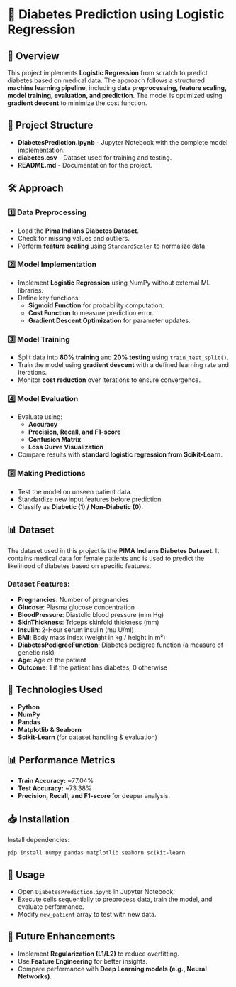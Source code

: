 # 🏥 Diabetes Prediction using Logistic Regression

## 📌 Overview

<p>This project implements <strong>Logistic Regression</strong> from scratch to predict diabetes based on medical data. The approach follows a structured <strong>machine learning pipeline</strong>, including <strong>data preprocessing, feature scaling, model training, evaluation, and prediction</strong>. The model is optimized using <strong>gradient descent</strong> to minimize the cost function.</p>

## 📂 Project Structure

<ul>
  <li><strong>DiabetesPrediction.ipynb</strong> - Jupyter Notebook with the complete model implementation.</li>
  <li><strong>diabetes.csv</strong> - Dataset used for training and testing.</li>
  <li><strong>README.md</strong> - Documentation for the project.</li>
</ul>

## 🛠 Approach

<h3>1️⃣ Data Preprocessing</h3>
<ul>
  <li>Load the <strong>Pima Indians Diabetes Dataset</strong>.</li>
  <li>Check for missing values and outliers.</li>
  <li>Perform <strong>feature scaling</strong> using <code>StandardScaler</code> to normalize data.</li>
</ul>

<h3>2️⃣ Model Implementation</h3>
<ul>
  <li>Implement <strong>Logistic Regression</strong> using NumPy without external ML libraries.</li>
  <li>Define key functions:
    <ul>
      <li><strong>Sigmoid Function</strong> for probability computation.</li>
      <li><strong>Cost Function</strong> to measure prediction error.</li>
      <li><strong>Gradient Descent Optimization</strong> for parameter updates.</li>
    </ul>
  </li>
</ul>

<h3>3️⃣ Model Training</h3>
<ul>
  <li>Split data into <strong>80% training</strong> and <strong>20% testing</strong> using <code>train_test_split()</code>.</li>
  <li>Train the model using <strong>gradient descent</strong> with a defined learning rate and iterations.</li>
  <li>Monitor <strong>cost reduction</strong> over iterations to ensure convergence.</li>
</ul>

<h3>4️⃣ Model Evaluation</h3>
<ul>
  <li>Evaluate using:
    <ul>
      <li><strong>Accuracy</strong></li>
      <li><strong>Precision, Recall, and F1-score</strong></li>
      <li><strong>Confusion Matrix</strong></li>
      <li><strong>Loss Curve Visualization</strong></li>
    </ul>
  </li>
  <li>Compare results with <strong>standard logistic regression from Scikit-Learn</strong>.</li>
</ul>

<h3>5️⃣ Making Predictions</h3>
<ul>
  <li>Test the model on unseen patient data.</li>
  <li>Standardize new input features before prediction.</li>
  <li>Classify as <strong>Diabetic (1) / Non-Diabetic (0)</strong>.</li>
</ul>

## 📊 Dataset

<p>The dataset used in this project is the <strong>PIMA Indians Diabetes Dataset</strong>. It contains medical data for female patients and is used to predict the likelihood of diabetes based on specific features.</p>

<h3>Dataset Features:</h3>
<ul>
  <li><strong>Pregnancies</strong>: Number of pregnancies</li>
  <li><strong>Glucose</strong>: Plasma glucose concentration</li>
  <li><strong>BloodPressure</strong>: Diastolic blood pressure (mm Hg)</li>
  <li><strong>SkinThickness</strong>: Triceps skinfold thickness (mm)</li>
  <li><strong>Insulin</strong>: 2-Hour serum insulin (mu U/ml)</li>
  <li><strong>BMI</strong>: Body mass index (weight in kg / height in m²)</li>
  <li><strong>DiabetesPedigreeFunction</strong>: Diabetes pedigree function (a measure of genetic risk)</li>
  <li><strong>Age</strong>: Age of the patient</li>
  <li><strong>Outcome</strong>: 1 if the patient has diabetes, 0 otherwise</li>
</ul>

## 🔧 Technologies Used

<ul>
  <li><strong>Python</strong></li>
  <li><strong>NumPy</strong></li>
  <li><strong>Pandas</strong></li>
  <li><strong>Matplotlib & Seaborn</strong></li>
  <li><strong>Scikit-Learn</strong> (for dataset handling & evaluation)</li>
</ul>

## 📊 Performance Metrics

<ul>
  <li><strong>Train Accuracy:</strong> ~77.04%</li>
  <li><strong>Test Accuracy:</strong> ~73.38%</li>
  <li><strong>Precision, Recall, and F1-score</strong> for deeper analysis.</li>
</ul>

## 📥 Installation

<p>Install dependencies:</p>

<pre><code>pip install numpy pandas matplotlib seaborn scikit-learn</code></pre>

## 🎯 Usage

<ul>
  <li>Open <code>DiabetesPrediction.ipynb</code> in Jupyter Notebook.</li>
  <li>Execute cells sequentially to preprocess data, train the model, and evaluate performance.</li>
  <li>Modify <code>new_patient</code> array to test with new data.</li>
</ul>

## 🚀 Future Enhancements

<ul>
  <li>Implement <strong>Regularization (L1/L2)</strong> to reduce overfitting.</li>
  <li>Use <strong>Feature Engineering</strong> for better insights.</li>
  <li>Compare performance with <strong>Deep Learning models (e.g., Neural Networks)</strong>.</li>
</ul>

